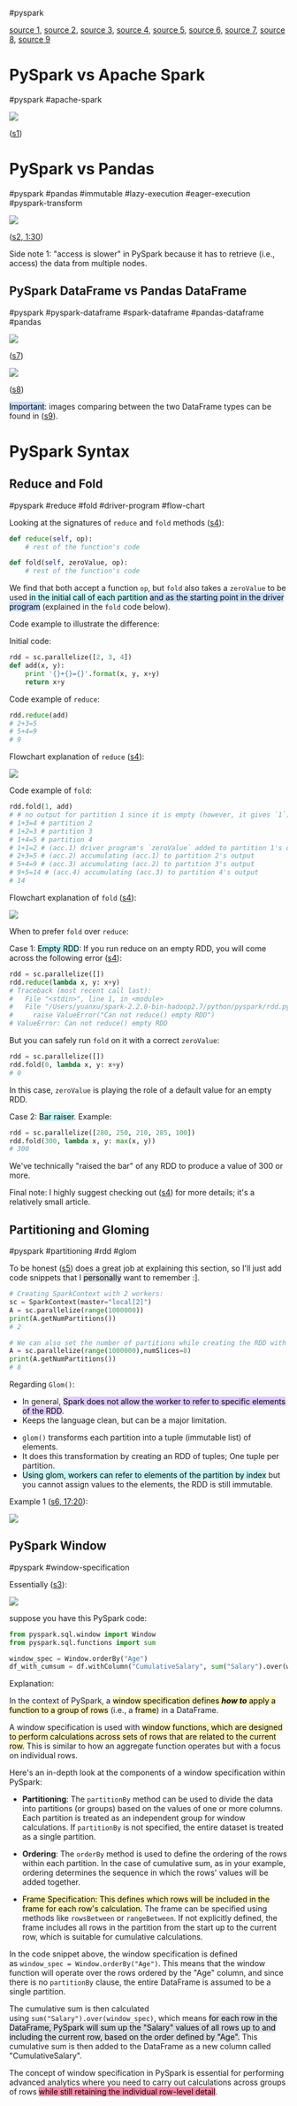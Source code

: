 #pyspark 

[source 1](https://www.quora.com/What-is-the-difference-between-spark-and-pyspark), [source 2](https://www.youtube.com/watch?v=YEGnTKRHpu8&list=PLlUZLZydkS7_8WnK8fMENmJFSfPwxw9Fi&index=3), [source 3](https://medium.com/analytics-vidhya/solving-complex-big-data-problems-using-combinations-of-window-functions-deep-dive-in-pyspark-b1830eb00b7d), [source 4](https://yuanxu-li.github.io/technical/2018/06/10/reduce-and-fold-in-spark.html), [source 5](https://github.com/tirthajyoti/Spark-with-Python), [source 6](https://www.youtube.com/watch?v=rkoYVCJPX6o&list=PLlUZLZydkS7_8WnK8fMENmJFSfPwxw9Fi&index=6), [source 7](https://towardsdatascience.com/parallelize-pandas-dataframe-computations-w-spark-dataframe-bba4c924487c), [source 8](https://medium.zenika.com/a-comparison-between-rdd-dataframe-and-dataset-in-spark-from-a-developers-point-of-view-a539b5acf734), [source 9](https://igorshvab.medium.com/from-pandas-to-pyspark-dataframes-c25104879c29)

# PySpark vs Apache Spark

#pyspark  #apache-spark 

![](Media-Temp/Pasted%20image%2020240125102807.png)

([s1](https://www.quora.com/What-is-the-difference-between-spark-and-pyspark#:~:text=Let%E2%80%99s%20consider%20an%20example%20to%20make%20things%20easier%20to%20understand))

# PySpark vs Pandas

#pyspark  #pandas  #immutable  #lazy-execution  #eager-execution  #pyspark-transform

![](Media-Temp/Pasted%20image%2020240125103033.png)

([s2, 1:30](https://youtu.be/YEGnTKRHpu8?list=PLlUZLZydkS7_8WnK8fMENmJFSfPwxw9Fi&t=92))

Side note 1: "access is slower" in PySpark because it has to retrieve (i.e., access) the data from multiple nodes.

## PySpark DataFrame vs Pandas DataFrame

#pyspark  #pyspark-dataframe  #spark-dataframe  #pandas-dataframe  #pandas

![](Media-Temp/Pasted%20image%2020240126145130.png)

([s7](https://towardsdatascience.com/parallelize-pandas-dataframe-computations-w-spark-dataframe-bba4c924487c))

![](Media-Temp/Pasted%20image%2020240126145307.png)

([s8](https://medium.zenika.com/a-comparison-between-rdd-dataframe-and-dataset-in-spark-from-a-developers-point-of-view-a539b5acf734#705c))

<mark style="background: #ADCCFFA6;">Important</mark>: images comparing between the two DataFrame types can be found in ([s9](https://igorshvab.medium.com/from-pandas-to-pyspark-dataframes-c25104879c29#:~:text=Below%20is%20short%20cheatsheet)).

# PySpark Syntax

## Reduce and Fold

#pyspark  #reduce  #fold  #driver-program #flow-chart

Looking at the signatures of `reduce` and `fold` methods ([s4](https://yuanxu-li.github.io/technical/2018/06/10/reduce-and-fold-in-spark.html)):

```python
def reduce(self, op):
    # rest of the function's code
```

```python
def fold(self, zeroValue, op):
    # rest of the function's code
```

We find that both  accept a function `op`, but `fold` also takes a `zeroValue` to be used <mark style="background: #ABF7F7A6;">in the initial call of each partition</mark> <mark style="background: #ADCCFFA6;">and as the starting point in the driver program</mark> (explained in the `fold` code below).

Code example to illustrate the difference:

Initial code:

```python
rdd = sc.parallelize([2, 3, 4])
def add(x, y):
    print '{}+{}={}'.format(x, y, x+y)
    return x+y
```

Code example of `reduce`:

```python
rdd.reduce(add)
# 2+3=5
# 5+4=9
# 9
```

Flowchart explanation of `reduce` ([s4](https://yuanxu-li.github.io/technical/2018/06/10/reduce-and-fold-in-spark.html)):

![](Media-Temp/Pasted%20image%2020240125162942.png)

Code example of `fold`:

```python
rdd.fold(1, add)
# # no output for partition 1 since it is empty (however, it gives `1`)
# 1+3=4 # partition 2
# 1+2=3 # partition 3
# 1+4=5 # partition 4
# 1+1=2 # (acc.1) driver program's `zeroValue` added to partition 1's output
# 2+3=5 # (acc.2) accumulating (acc.1) to partition 2's output
# 5+4=9 # (acc.3) accumulating (acc.2) to partition 3's output
# 9+5=14 # (acc.4) accumulating (acc.3) to partition 4's output
# 14
```

Flowchart explanation of `fold` ([s4](https://yuanxu-li.github.io/technical/2018/06/10/reduce-and-fold-in-spark.html)):

![](Media-Temp/Pasted%20image%2020240125163021.png)

When to prefer `fold` over `reduce`: 

Case 1: <mark style="background: #ABF7F7A6;">Empty RDD</mark>: If you run reduce on an empty RDD, you will come across the following error ([s4](https://yuanxu-li.github.io/technical/2018/06/10/reduce-and-fold-in-spark.html#:~:text=fold%20is%20desired.-,Empty%20RDD,-If%20you%20run)):

```python
rdd = sc.parallelize([])
rdd.reduce(lambda x, y: x+y)
# Traceback (most recent call last):
#   File "<stdin>", line 1, in <module>
#   File "/Users/yuanxu/spark-2.2.0-bin-hadoop2.7/python/pyspark/rdd.py", line 838, in reduce
#     raise ValueError("Can not reduce() empty RDD")
# ValueError: Can not reduce() empty RDD
```

But you can safely run `fold` on it with a correct `zeroValue`:
```python
rdd = sc.parallelize([])
rdd.fold(0, lambda x, y: x+y)
# 0
```

In this case, `zeroValue` is playing the role of a default value for an empty RDD.

Case 2: <mark style="background: #ABF7F7A6;">Bar raiser</mark>. Example:

```python
rdd = sc.parallelize([280, 250, 210, 285, 100])
rdd.fold(300, lambda x, y: max(x, y))
# 300
```

We've technically "raised the bar" of any RDD to produce a value of 300 or more.

Final note: I highly suggest checking out ([s4](https://yuanxu-li.github.io/technical/2018/06/10/reduce-and-fold-in-spark.html)) for more details; it's a relatively small article.

## Partitioning and Gloming


#pyspark  #partitioning  #rdd  #glom

To be honest ([s5](https://github.com/tirthajyoti/Spark-with-Python/blob/master/Partioning%20and%20Gloming.ipynb)) does a great job at explaining this section, so I'll just add code snippets that I <mark style="background: #CACFD9A6;">personally</mark> want to remember :\].

```python
# Creating SparkContext with 2 workers:
sc = SparkContext(master="local[2]")
A = sc.parallelize(range(1000000))
print(A.getNumPartitions())
# 2

# We can also set the number of partitions while creating the RDD with numSlices argument
A = sc.parallelize(range(1000000),numSlices=8)
print(A.getNumPartitions())
# 8
```

Regarding `Glom()`:
- In general, <mark style="background: #D2B3FFA6;">Spark does not allow the worker to refer to specific elements of the RDD</mark>.
- Keeps the language clean, but can be a major limitation.
* `glom()` transforms each partition into a tuple (immutable list) of elements. 
* It does this transformation by creating an RDD of tuples; One tuple per partition.
* <mark style="background: #ABF7F7A6;">Using glom, workers can refer to elements of the partition by index</mark> but you cannot assign values to the elements, the RDD is still immutable.

Example 1 ([s6, 17:20](https://youtu.be/rkoYVCJPX6o?list=PLlUZLZydkS7_8WnK8fMENmJFSfPwxw9Fi&t=1047)):

![](Media-Temp/Pasted%20image%2020240125184550.png)



## PySpark Window

#pyspark #window-specification


Essentially ([s3](https://medium.com/analytics-vidhya/solving-complex-big-data-problems-using-combinations-of-window-functions-deep-dive-in-pyspark-b1830eb00b7d)):

![](Media-Temp/Pasted%20image%2020240118135116.png)

suppose you have this PySpark code:

```python
from pyspark.sql.window import Window
from pyspark.sql.functions import sum

window_spec = Window.orderBy("Age")
df_with_cumsum = df.withColumn("CumulativeSalary", sum("Salary").over(window_spec))
```

Explanation:

In the context of PySpark, a <mark style="background: #FFF3A3A6;">window specification defines ***how to*** apply a function to a group of rows</mark> (i.e., a <mark style="background: #FFF3A3A6;">frame</mark>) in a DataFrame. 

A window specification is used with <mark style="background: #FFF3A3A6;">window functions, which are designed to perform calculations across sets of rows that are related to the current row.</mark> This is similar to how an aggregate function operates but with a focus on individual rows.

Here's an in-depth look at the components of a window specification within PySpark:

- **Partitioning**: The `partitionBy` method can be used to divide the data into partitions (or groups) based on the values of one or more columns. Each partition is treated as an independent group for window calculations. If `partitionBy` is not specified, the entire dataset is treated as a single partition.

- **Ordering**: The `orderBy` method is used to define the ordering of the rows within each partition. In the case of cumulative sum, as in your example, ordering determines the sequence in which the rows' values will be added together.

- <mark style="background: #FFF3A3A6;">Frame Specification: This defines which rows will be included in the frame for each row's calculation.</mark> The frame can be specified using methods like `rowsBetween` or `rangeBetween`. If not explicitly defined, the frame includes all rows in the partition from the start up to the current row, which is suitable for cumulative calculations.

In the code snippet above, the window specification is defined as `window_spec = Window.orderBy("Age")`. This means that the window function will operate over the rows ordered by the "Age" column, and since there is no `partitionBy` clause, the entire DataFrame is assumed to be a single partition.

The cumulative sum is then calculated using `sum("Salary").over(window_spec)`, which means <mark style="background: #CACFD9A6;">for each row in the DataFrame, PySpark will sum up the "Salary" values of all rows up to and including the current row, based on the order defined by "Age".</mark> This cumulative sum is then added to the DataFrame as a new column called "CumulativeSalary".

The concept of window specification in PySpark is essential for performing advanced analytics where you need to carry out calculations across groups of rows <mark style="background: #FF5582A6;">while still retaining the individual row-level detail</mark>.

